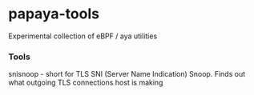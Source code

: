 # papaya-tools
Experimental collection of eBPF / aya utilities

### Tools

snisnoop - short for TLS SNI (Server Name Indication) Snoop. Finds out what outgoing TLS connections host is making